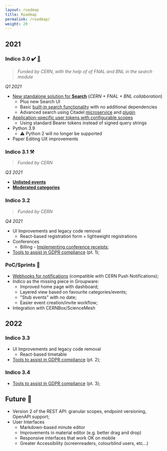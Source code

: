 ```yaml
---
layout: roadmap
title: Roadmap
permalink: /roadmap/
weight: 20
---
```


## 2021

### Indico 3.0 :heavy_check_mark: [:loudspeaker:](/indico/release/2021/05/24/indico-3-0-news.html)
> *Funded by CERN, with the help of of FNAL and BNL in the search module*

*Q1 2021*
* [New standalone solution for **Search**](https://talk.getindico.io/t/search-plugin-development/744) (*CERN + FNAL + BNL collaboration*)
    - Plus new Search UI
    - Basic [built-in search functionality](https://docs.getindico.io/en/stable/search-engine/features/#internal-search) with no additional dependencies
    - Advanced search using Citadel [microservice](https://gitlab.cern.ch/webservices/cern-search/cern-search-rest-api) and [plugin](https://pypi.org/project/indico-plugin-citadel/)
* [Application-specific user tokens with configurable scopes](https://github.com/indico/indico/pull/4976)
    - Using standard Bearer tokens instead of signed query strings
* Python 3.9
    - :warning: Python 2 will no longer be supported
* Paper Editing UX improvements

### Indico 3.1 :hammer_and_pick:
> *Funded by CERN*

*Q3 2021*
* [**Unlisted events**](https://github.com/indico/indico/issues/4294)
* [**Moderated categories**](https://github.com/indico/indico/issues/2057)

### Indico 3.2
> *Funded by CERN*

*Q4 2021*
* UI Improvements and legacy code removal
    - React-based registration form + lightweight registrations
* Conferences
    - Billing - [Implementing conference receipts](https://github.com/indico/indico/issues/751);
* [Tools to assist in GDPR compliance](https://github.com/indico/indico/issues/1415) (pt. 1);

### PoC/Sprints :runner:
* [Webhooks for notifications](https://github.com/indico/indico/pull/3944) (compatible with CERN Push Notifications);
* Indico as the missing piece in Groupware:
    - Improved home page with dashboard;
    - Layered view based on favourite categories/events;
    - "Stub events" with no date;
    - Easier event creation/invite workflow;
* Integration with CERNBox/ScienceMesh

## 2022

### Indico 3.3
* UI Improvements and legacy code removal
  - React-based timetable
* [Tools to assist in GDPR compliance](https://github.com/indico/indico/issues/1415) (pt. 2);

### Indico 3.4
* [Tools to assist in GDPR compliance](https://github.com/indico/indico/issues/1415) (pt. 3);

## Future :crystal_ball:

* Version 2 of the REST API: granular scopes, endpoint versioning, OpenAPI support;
* User Interfaces
    - Markdown-based minute editor
    - Improvements in material editor (e.g. better drag and drop)
    - Responsive interfaces that work OK on mobile
    - Greater Accessibility (screenreaders, colourblind users, etc...)
